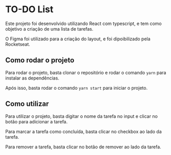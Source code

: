 # TO-DO List

Este projeto foi desenvolvido utilizando React com typescript, e tem como objetivo a criação de uma lista de tarefas.

O Figma foi utilizado para a criação do layout, e foi dipoibilizado pela Rocketseat.

## Como rodar o projeto

Para rodar o projeto, basta clonar o repositório e rodar o comando `yarn` para instalar as dependências.

Após isso, basta rodar o comando `yarn start` para iniciar o projeto.

## Como utilizar

Para utilizar o projeto, basta digitar o nome da tarefa no input e clicar no botão para adicionar a tarefa.

Para marcar a tarefa como concluída, basta clicar no checkbox ao lado da tarefa.

Para remover a tarefa, basta clicar no botão de remover ao lado da tarefa.
